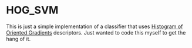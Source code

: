# HOG_SVM
This is just a simple implementation of a classifier that uses [Histogram of Oriented Gradients](https://en.wikipedia.org/wiki/Histogram_of_oriented_gradients) descriptors. Just wanted to code this myself to get the hang of it. 
